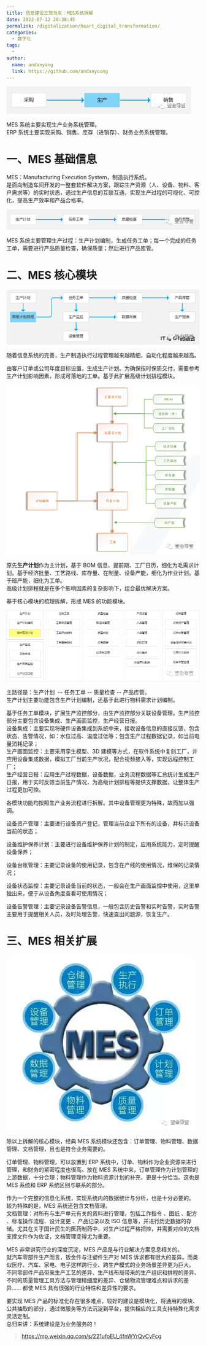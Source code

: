 ```yaml
---
title: 信息建设三驾马车：MES系统拆解
date: 2022-07-12 20:38:45
permalink: /digitalization/heart_digital_transformation/
categories:
  - 数字化
tags:
  -
author:
  name: andanyang
  link: https://github.com/andanyoung
---
```


![业务模块](../.vuepress/public/digitization/640-0921-asqwq-12121dasd.png)

MES 系统主要实现生产业务系统管理。  
ERP 系统主要实现采购、销售、库存（进销存）、财务业务系统管理。

# **一、MES 基础信息**

MES：Manufacturing Execution System，制造执行系统。  
是面向制造车间开发的一整套软件解决方案，跟踪生产资源（人、设备、物料、客户需求等）的实时状态，通过生产信息的互联互通，实现生产过程的可视化、可控化，提高生产效率和产品合格率。

![生产主流程](../.vuepress/public/digitization/640-1689574401610-3.png)

MES 系统主要管理生产过程：生产计划编制，生成任务工单；每一个完成的任务工单，需要进行产品质量检查，确保质量；然后进行产品库管。

# 二、MES 核心模块

![MES 核心模块](../.vuepress/public/digitization/640-1689574404526-6.png)

随着信息系统的完善，生产制造执行过程管理越来越精细，自动化程度越来越高。

由客户订单或公司年度目标设置，生成生产计划。为确保按时保质交付，需要参考生产计划影响因素，形成可落地的工单。基于此扩展高级计划排程模块。

![高级计划排程](../.vuepress/public/digitization/640-1689574417767-9.png)

原先**生产计划**作为主计划，基于 BOM 信息、提前期、工厂日历，细化为毛需求计划。基于经济批量、工艺路线、库存量、在制量、设备产能，细化为作业计划。基于班产能，细化为工单。  
高级计划排程就是在多个影响因素的复杂影响下，组合最优解决方案。

基于核心模块的梳理拆解，形成 MES 的功能模块。

![MES 核心功能](../.vuepress/public/digitization/640-1689574567005-15.png)

主路径是：生产计划  -- 任务工单 -- 质量检查 -- 产品库管。  
生产计划主要功能包含生产计划编制，还基于此进行物料需求计划编制。

基于任务工单模块，扩展生产监控部分，由生产监控部分关联设备管理。生产监控部分主要包含设备集成、生产画面监控，生产经营日报。  
设备集成：主要实现将硬件设备集成到系统中来，接收设备信息的直接反馈，包含状态、告警情况，如：水位过高、温度过低等；包含生产过程数据记录，如当前电量消耗记录；  
生产画面监控：主要采用孪生模型、3D 建模等方式，在软件系统中复刻工厂，并应用设备集成数据，模拟工厂当前生产状况，配合视频接入等，实现远程控制工厂；  
生产经营日报：应用生产过程数据，设备数据，业务流程数据等汇总统计生成生产日报，用于实时反馈当前生产情况，为高级计划排程等提供支撑数据，让整体生产过程更加可控。

各模块功能均按照生产业务流程进行拆解。其中设备管理更为特殊，故而加以强调。

设备资产管理：主要进行设备资产登记，管理当前企业下所有的设备，并标识设备当前的状态；

设备维护保养计划：主要进行设备维护保养计划的制定，应用系统能力，定时提醒设备保养；

设备台账管理：主要记录设备的使用记录，包含在产线的使用情况，维保的记录情况；

设备状态监控：主要记录设备当前的状态，一般会在生产画面监控中使用，这里单独出来，便于从设备角度查看可使用情况；

设备告警管理：主要记录设备告警信息，一般包含历史告警和实时告警，实时告警主要用于提醒相关人员，及时处理告警，快速查出问题源，恢复生产。

# 三、MES 相关扩展

![经典 MES 系统功能模块](../.vuepress/public/digitization/640-1689574436086-12.png)

除以上拆解的核心模块，经典 MES 系统模块还包含：订单管理、物料管理、数据管理、文档管理，且也是符合业务需要的。

订单管理、物料管理，可以放置到 ERP 系统中，订单、物料作为企业资源来进行管理，和财务的紧密程度也很高。放在 MES 系统中来，订单管理作为计划管理的上游数据，十分合理；物料管理作为物料资源计划的补充，更是十分恰当。这也是 MES 系统和 ERP 系统区别与联系的部分。

作为一个完整的信息化系统，实现系统内的数据统计与分析，也是十分必要的。  
较为特殊的是，MES 系统还包含文档管理。  
文档管理：对所有与生产单元有关的资料进行管理，包括工作指令 、图纸 、配方 、标准操作流程、设计变更 、产品记录以及 ISO 信息等，并进行历史数据的存储。尤其在关乎国计民生的医药制药中，对生产过程严格把控，并需要对应的文档支撑文件作为佐证，文档管理变得尤为重要。

MES 非常讲究行业的深度沉淀，MES 产品是与行业解决方案息息相关的。  
就汽车零部件生产而言，钣金件与注塑件生产对 MES 诉求都有很大的差异。而类似医疗、汽车、家电、电子这样跨行业、跨生产模式的业务场景差异更为巨大。  
不同零部件产品带来生产工艺的差异、生产线布局带来的生产组织和排程的差异、不同的质量管理工具方法与管理精细度的差异、仓储物流管理难点和诉求的差异…… 都使 MES 具有很强的行业特性和差异性的要求。

要实现 MES 产品的标准化存在很多难点，较好的建议是模块化，将通用的模块、公共抽取的部分，通过微服务等方法沉淀到平台，提供相应的工具支持特殊化需求灵活定制。  
总归来讲：系统建设是为业务服务的！

> https://mp.weixin.qq.com/s/221ufoEU_4fnWYrQvCyFcg
